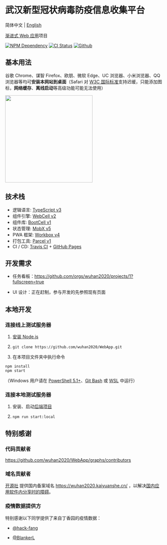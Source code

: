 # 武汉新型冠状病毒防疫信息收集平台

简体中文 | [English](./README_EN.md)

[渐进式 Web 应用][1]项目

[![NPM Dependency](https://david-dm.org/wuhan2020/WebApp.svg)][2]
[![CI Status](https://github.com/wuhan2020/WebApp/workflows/PWA%20CI/CD/badge.svg)][3]
[![Github](https://img.shields.io/badge/Slack%20Channel-%23proj--front--pages-blue.svg)][4]

## 基本用法

谷歌 Chrome、谋智 Firefox、欧朋、微软 Edge、UC 浏览器、小米浏览器、QQ 浏览器等均可**安装本网站到桌面**（Safari 对 [W3C 国际标准][5]支持迟缓，只能添加图标，**网络缓存**、**离线启动**等高级功能可能无法使用）

<img width='280' src='source/image/WuHan2020-PWA.jpg' />

## 技术栈

-   逻辑语言: [TypeScript v3][6]
-   组件引擎: [WebCell v2][7]
-   组件库: [BootCell v1][8]
-   状态管理: [MobX v5][9]
-   PWA 框架: [Workbox v4][10]
-   打包工具: [Parcel v1][11]
-   CI / CD: [Travis CI][12] + [GitHub Pages][13]

## 开发需求

-   任务看板：https://github.com/orgs/wuhan2020/projects/1?fullscreen=true

-   UI 设计：正在赶制，参与开发的先参照现有页面

## 本地开发

### 连接线上测试服务器

1. [安装 Node.js](https://nodejs.org/en/download/package-manager/)

2. `git clone https://github.com/wuhan2020/WebApp.git`

3. 在本项目文件夹中执行命令

```shell
npm install
npm start
```

（Windows 用户请在 [PowerShell 5.1+][14]、[Git Bash][15] 或 [WSL][16] 中运行）

### 连接本地测试服务器

1. 安装、启动[后端项目](https://github.com/wuhan2020/rest-api)

2. `npm run start:local`

## 特别感谢

### 代码贡献者

https://github.com/wuhan2020/WebApp/graphs/contributors

### 域名贡献者

[开源社][17] 提供国内备案域名 https://wuhan2020.kaiyuanshe.cn/ ，以解决[国内应用软件内分享时的障碍][18]。

### 疫情数据提供方

特别感谢以下同学提供了来自丁香园的疫情数据：

-   [@hack-fang](https://github.com/hack-fang/nCov/blob/master/API.md)

-   [@BlankerL](https://github.com/BlankerL/DXY-2019-nCoV-Crawler)

[1]: https://developers.google.cn/web/progressive-web-apps
[2]: https://david-dm.org/wuhan2020/WebApp
[3]: https://github.com/wuhan2020/WebApp/actions
[4]: https://app.slack.com/client/TT5U1VCPQ/CSTPXN533
[5]: https://www.w3.org/
[6]: https://typescriptlang.org
[7]: https://web-cell.dev/
[8]: https://web-cell.dev/BootCell/
[9]: https://mobx.js.org
[10]: https://developers.google.com/web/tools/workbox
[11]: https://parceljs.org
[12]: https://travis-ci.com/
[13]: https://pages.github.com/
[14]: https://docs.microsoft.com/zh-cn/powershell/scripting/learn/using-familiar-command-names?view=powershell-5.1
[15]: https://gitforwindows.org/#bash
[16]: https://docs.microsoft.com/en-us/windows/wsl/install-win10
[17]: https://kaiyuanshe.cn/
[18]: https://github.com/wuhan2020/WebApp/issues/21
